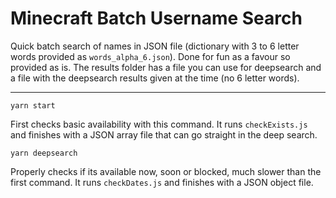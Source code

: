 # Minecraft Batch Username Search

Quick batch search of names in JSON file (dictionary with 3 to 6 letter words provided as `words_alpha_6.json`). Done for fun as a favour so provided as is. The results folder has a file you can use for deepsearch and a file with the deepsearch results given at the time (no 6 letter words).

---

```
yarn start
```
First checks basic availability with this command. It runs `checkExists.js` and finishes with a JSON array file that can go straight in the deep search. 


```
yarn deepsearch
```
Properly checks if its available now, soon or blocked, much slower than the first command. It runs `checkDates.js` and finishes with a JSON object file.
